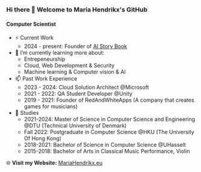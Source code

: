 ### Hi there 👋 Welcome to Maria Hendrikx's GitHub
#### Computer Scientist
- ⚡ Current Work
    - 2024 - present: Founder of [AI Story Book](https://aistorybook.app)
- 🔭 I’m currently learning more about:
    - Entrepeneurship 
    - Cloud, Web Development & Security
    - Machine learning & Computer vision & AI
- 📫 Past Work Experience
    - 2023 - 2024: Cloud Solution Architect @Microsoft
    - 2021 - 2022: QA Student Developer @Unity
    - 2019 - 2021: Founder of RedAndWhiteApps (A company that creates games for musicians)
- 🌱 Studies
    - 2021-2024: Master of Science in Computer Science and Engineering @DTU (Technical University of Denmark)
    - Fall 2022: Postgraduate in Computer Science @HKU (The University Of Hong Kong)
    - 2018-2021: Bachelor of Science in Computer Science @UHasselt
    - 2015-2018: Bachelor of Arts in Classical Music Performance, Violin
      
🌐 **Visit my Website:** [MariaHendrikx.eu](https://mariahendrikx.eu)
